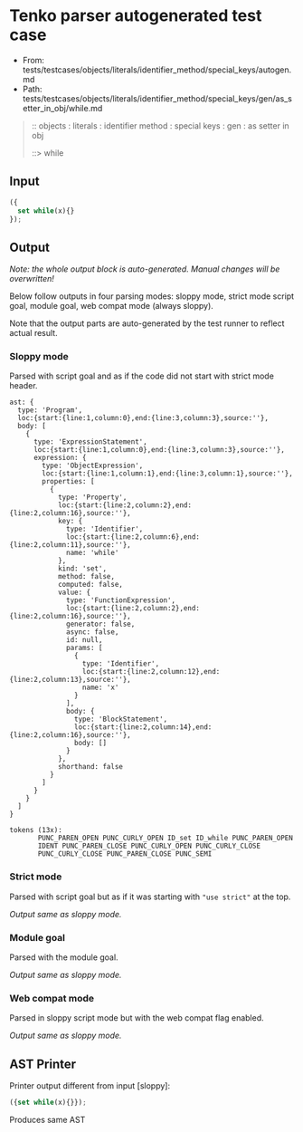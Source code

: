 # Tenko parser autogenerated test case

- From: tests/testcases/objects/literals/identifier_method/special_keys/autogen.md
- Path: tests/testcases/objects/literals/identifier_method/special_keys/gen/as_setter_in_obj/while.md

> :: objects : literals : identifier method : special keys : gen : as setter in obj
>
> ::> while

## Input


`````js
({
  set while(x){}
});
`````

## Output

_Note: the whole output block is auto-generated. Manual changes will be overwritten!_

Below follow outputs in four parsing modes: sloppy mode, strict mode script goal, module goal, web compat mode (always sloppy).

Note that the output parts are auto-generated by the test runner to reflect actual result.

### Sloppy mode

Parsed with script goal and as if the code did not start with strict mode header.

`````
ast: {
  type: 'Program',
  loc:{start:{line:1,column:0},end:{line:3,column:3},source:''},
  body: [
    {
      type: 'ExpressionStatement',
      loc:{start:{line:1,column:0},end:{line:3,column:3},source:''},
      expression: {
        type: 'ObjectExpression',
        loc:{start:{line:1,column:1},end:{line:3,column:1},source:''},
        properties: [
          {
            type: 'Property',
            loc:{start:{line:2,column:2},end:{line:2,column:16},source:''},
            key: {
              type: 'Identifier',
              loc:{start:{line:2,column:6},end:{line:2,column:11},source:''},
              name: 'while'
            },
            kind: 'set',
            method: false,
            computed: false,
            value: {
              type: 'FunctionExpression',
              loc:{start:{line:2,column:2},end:{line:2,column:16},source:''},
              generator: false,
              async: false,
              id: null,
              params: [
                {
                  type: 'Identifier',
                  loc:{start:{line:2,column:12},end:{line:2,column:13},source:''},
                  name: 'x'
                }
              ],
              body: {
                type: 'BlockStatement',
                loc:{start:{line:2,column:14},end:{line:2,column:16},source:''},
                body: []
              }
            },
            shorthand: false
          }
        ]
      }
    }
  ]
}

tokens (13x):
       PUNC_PAREN_OPEN PUNC_CURLY_OPEN ID_set ID_while PUNC_PAREN_OPEN
       IDENT PUNC_PAREN_CLOSE PUNC_CURLY_OPEN PUNC_CURLY_CLOSE
       PUNC_CURLY_CLOSE PUNC_PAREN_CLOSE PUNC_SEMI
`````

### Strict mode

Parsed with script goal but as if it was starting with `"use strict"` at the top.

_Output same as sloppy mode._

### Module goal

Parsed with the module goal.

_Output same as sloppy mode._

### Web compat mode

Parsed in sloppy script mode but with the web compat flag enabled.

_Output same as sloppy mode._

## AST Printer

Printer output different from input [sloppy]:

````js
({set while(x){}});
````

Produces same AST
